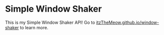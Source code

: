 # Simple Window Shaker

This is my Simple Window Shaker API! Go to [itzTheMeow.github.io/window-shaker](https://itzthemeow.github.io/window-shaker/) to learn more.
